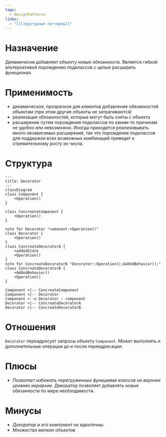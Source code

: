 ```yaml
---
tags:
  - DesignPatterns
links:
  - "[[Структурные паттерны]]"
---
```

# Назначение
Динамически добавляет объекту новые обязанности. Является гибкой альтернативой порождению подклассов с целью расширить функционал.
# Применимость
- динамическое, прозрачное для клиентов добавление обязанностей объектам (при этом другие объекты не затрагиваются)
- реализация обязанностей, которые могут быть сняты с объекта
- расширение путем порождения подклассов по каким-то причинам не удобно или невозможно. Иногда приходится реализовывать много независимых расширений, так что порождение подклассов для поддержки всех возможных комбинаций приведет к стремительному росту их числа.
# Структура

```mermaid
--- 
title: Decorator 
---
classDiagram
class Component {
	+Operation()
}

class ConcreateComponent {
	+Operation()
}

note for Decorator "comonent->Operation()"
class Decorator {
	+Operation()
}
class ConcreateDecoratorA {
	+addedState
	+Operation()
}
note for ConcreateDecoratorB "Decorator::Operation();AddedBehavior();"
class ConcreateDecoratorB {
	+AddedBehavior()
	+Operation()
}

Component <|-- ConcreateComponent
Component <|-- Decorator
Component <--o Decorator : component
Decorator <|-- ConcreateDecoratorA
Decorator <|-- ConcreateDecoratorB
```

# Отношения
`Decorator` переадресует запросы объекту `Component`. Может выполнять и дополнительные операции до и после переадресации.

# Плюсы
- *Позволяет избежать перегруженных функциями классов на верхних уровнях иерархии*. Декоратор позволяет добавлять новые обязанности по мере необходимости.
# Минусы
- *Декоратор и его компонент не идентичны.*
- *Множество мелких объектов*



